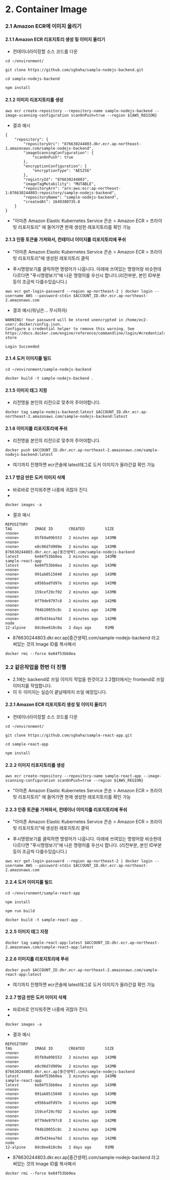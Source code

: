 # 2. Container Image

### 2.1 Amazon ECR에 이미지 올리기
#### 2.1.1 Amazon ECR 리포지토리 생성 및 이미지 올리기
- 컨테이너라이징할 소스 코드를 다운
```
cd ~/environment/
```
```
git clone https://github.com/sghaha/sample-nodejs-backend.git
``` 
```
cd sample-nodejs-backend
``` 
```
npm install
```


#### 2.1.2 이미지 리포지토리를 생성
```
aws ecr create-repository --repository-name sample-nodejs-backend --image-scanning-configuration scanOnPush=true --region ${AWS_REGION}
```

- 결과 예시
```
{
    "repository": {
        "repositoryUri": "876630244803.dkr.ecr.ap-northeast-1.amazonaws.com/sample-nodejs-backend", 
        "imageScanningConfiguration": {
            "scanOnPush": true
        }, 
        "encryptionConfiguration": {
            "encryptionType": "AES256"
        }, 
        "registryId": "876630244803", 
        "imageTagMutability": "MUTABLE", 
        "repositoryArn": "arn:aws:ecr:ap-northeast-1:876630244803:repository/sample-nodejs-backend", 
        "repositoryName": "sample-nodejs-backend", 
        "createdAt": 1649380735.0
    }
}
```

- "아마존 Amazon Elastic Kubernetes Service 콘손 > Amazon ECR > 프라이빗 리포지토리" 에 들어가면 현재 생성한 레포지토리를 확인 가능



#### 2.1.3 인증 토큰을 가져와서, 컨테이너 이미지를 리포지토리에 푸쉬

- "아마존 Amazon Elastic Kubernetes Service 콘손 > Amazon ECR > 프라이빗 리포지토리"에 생성된 레포지토리 클릭

- 푸시명령보기를 클릭하면 명령어가 나옵니다. 아래에 쓰여있는 명령어랑 비슷한데 다르다면 "푸시명령보기"에 나온 명령어를 우선시 합니다.(리전부분, 본인 ID부분 등이 조금씩 다를수있습니다.)

```
aws ecr get-login-password --region ap-northeast-2 | docker login --username AWS --password-stdin $ACCOUNT_ID.dkr.ecr.ap-northeast-2.amazonaws.com
```

- 결과 예시(워닝은... 무시하자)
```
WARNING! Your password will be stored unencrypted in /home/ec2-user/.docker/config.json.
Configure a credential helper to remove this warning. See
https://docs.docker.com/engine/reference/commandline/login/#credentials-store

Login Succeeded
```

#### 2.1.4 도커 이미지를 빌드
```
cd ~/environment/sample-nodejs-backend
```
```
docker build -t sample-nodejs-backend .
```

#### 2.1.5 이미지 태그 지정
- 리전명을 본인의 리전으로 맞추어 주어야합니다.

```
docker tag sample-nodejs-backend:latest $ACCOUNT_ID.dkr.ecr.ap-northeast-2.amazonaws.com/sample-nodejs-backend:latest
```

#### 2.1.6 이미지를 리포지토리에 푸쉬
- 리전명을 본인의 리전으로 맞추어 주어야합니다.

```
docker push $ACCOUNT_ID.dkr.ecr.ap-northeast-2.amazonaws.com/sample-nodejs-backend:latest
```

- 여기까지 진행하면 ecr콘솔에 latest태그로 도커 이미지가 올라간걸 확인 가능


#### 2.1.7 방금 만든 도커 이미지 삭제
- 바로바로 안지워주면 나중에 귀찮아 진다.
- 
```
docker images -a
```

- 결과 예시
```
REPOSITORY                                                           TAG          IMAGE ID       CREATED         SIZE
<none>                                                               <none>       85fb9a09b553   2 minutes ago   143MB
<none>                                                               <none>       e8c96d7d909e   2 minutes ago   143MB
876630244803.dkr.ecr.ap[중간생략].com/sample-nodejs-backend            latest       6e84f53bb0ea   2 minutes ago   143MB
sample-react-app                                                     latest       6e84f53bb0ea   2 minutes ago   143MB
<none>                                                               <none>       991ab0515040   2 minutes ago   143MB
<none>                                                               <none>       e956badfd97e   2 minutes ago   142MB
<none>                                                               <none>       159cef29cf02   2 minutes ago   143MB
<none>                                                               <none>       0f79de9797c8   2 minutes ago   142MB
<none>                                                               <none>       f04b20055c8c   2 minutes ago   142MB
<none>                                                               <none>       d0fb434ea76d   2 minutes ago   142MB
node                                                                 12-alpine    8dc0ee810c0a   2 days ago      91MB
```

- 876630244803.dkr.ecr.ap[중간생략].com/sample-nodejs-backend 라고 써있는 것의 Image ID를 복사해서


```
docker rmi --force 6e84f53bb0ea
```






### 2.2 같은작업을 한번 더 진행

- 2.1에는 backend로 쓰일 이미지 작업을 한것이고 2.2챕터에서는 frontend로 쓰일 이미지를 작업합니다.
- 이 두 이미지는 실습이 끝날때까지 쓰일 예정입니다.


#### 2.2.1 Amazon ECR 리포지토리 생성 및 이미지 올리기
- 컨테이너라이징할 소스 코드를 다운
```
cd ~/environment/
```
```
git clone https://github.com/sghaha/sample-react-app.git
```
```
cd sample-react-app
```
```
npm install
```

#### 2.2.2 이미지 리포지토리를 생성
```
aws ecr create-repository --repository-name sample-react-app --image-scanning-configuration scanOnPush=true --region ${AWS_REGION}
```

- "아마존 Amazon Elastic Kubernetes Service 콘손 > Amazon ECR > 프라이빗 리포지토리" 에 들어가면 현재 생성한 레포지토리를 확인 가능



#### 2.2.3 인증 토큰을 가져와서, 컨테이너 이미지를 리포지토리에 푸쉬

- "아마존 Amazon Elastic Kubernetes Service 콘손 > Amazon ECR > 프라이빗 리포지토리"에 생성된 레포지토리 클릭

- 푸시명령보기를 클릭하면 명령어가 나옵니다. 아래에 쓰여있는 명령어랑 비슷한데 다르다면 "푸시명령보기"에 나온 명령어를 우선시 합니다. (리전부분, 본인 ID부분 등이 조금씩 다를수있습니다.)

```
aws ecr get-login-password --region ap-northeast-2 | docker login --username AWS --password-stdin $ACCOUNT_ID.dkr.ecr.ap-northeast-2.amazonaws.com
```


#### 2.2.4 도커 이미지를 빌드
```
cd ~/environment/sample-react-app
```
```
npm install
```

```
npm run build
```

```
docker build -t sample-react-app .
```

#### 2.2.5 이미지 태그 지정
```
docker tag sample-react-app:latest $ACCOUNT_ID.dkr.ecr.ap-northeast-2.amazonaws.com/sample-react-app:latest
```

#### 2.2.6 이미지를 리포지토리에 푸쉬
```
docker push $ACCOUNT_ID.dkr.ecr.ap-northeast-2.amazonaws.com/sample-react-app:latest
```

- 여기까지 진행하면 ecr콘솔에 latest태그로 도커 이미지가 올라간걸 확인 가능


#### 2.2.7 방금 만든 도커 이미지 삭제
- 바로바로 안지워주면 나중에 귀찮아 진다.
- 
```
docker images -a
```

- 결과 예시
```
REPOSITORY                                                           TAG          IMAGE ID       CREATED         SIZE
<none>                                                               <none>       85fb9a09b553   2 minutes ago   143MB
<none>                                                               <none>       e8c96d7d909e   2 minutes ago   143MB
876630244803.dkr.ecr.ap[중간생략].com/sample-nodejs-backend            latest       6e84f53bb0ea   2 minutes ago   143MB
sample-react-app                                                     latest       6e84f53bb0ea   2 minutes ago   143MB
<none>                                                               <none>       991ab0515040   2 minutes ago   143MB
<none>                                                               <none>       e956badfd97e   2 minutes ago   142MB
<none>                                                               <none>       159cef29cf02   2 minutes ago   143MB
<none>                                                               <none>       0f79de9797c8   2 minutes ago   142MB
<none>                                                               <none>       f04b20055c8c   2 minutes ago   142MB
<none>                                                               <none>       d0fb434ea76d   2 minutes ago   142MB
node                                                                 12-alpine    8dc0ee810c0a   2 days ago      91MB
```

- 876630244803.dkr.ecr.ap[중간생략].com/sample-nodejs-backend 라고 써있는 것의 Image ID를 복사해서


```
docker rmi --force 6e84f53bb0ea
```


